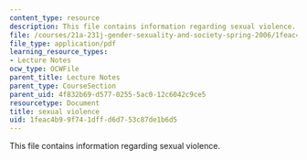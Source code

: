 ```yaml
---
content_type: resource
description: This file contains information regarding sexual violence.
file: /courses/21a-231j-gender-sexuality-and-society-spring-2006/1feac4b99f741dffd6d753c87de1b6d5_MIT21A_213JS06_sxl_vio.pdf
file_type: application/pdf
learning_resource_types:
- Lecture Notes
ocw_type: OCWFile
parent_title: Lecture Notes
parent_type: CourseSection
parent_uid: 4f832b69-d577-0255-5ac0-12c6042c9ce5
resourcetype: Document
title: sexual violence
uid: 1feac4b9-9f74-1dff-d6d7-53c87de1b6d5
---
```

This file contains information regarding sexual violence.

